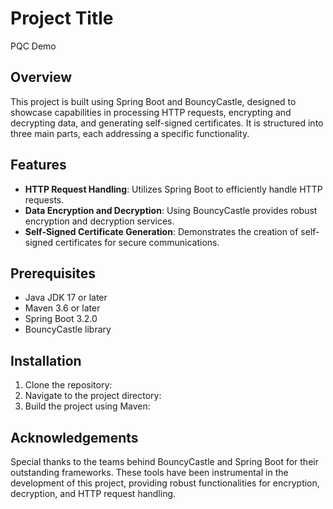 # Project Title
PQC Demo

## Overview
This project is built using Spring Boot and BouncyCastle, designed to showcase capabilities in processing HTTP requests, encrypting and decrypting data, and generating self-signed certificates. It is structured into three main parts, each addressing a specific functionality.

## Features
- **HTTP Request Handling**: Utilizes Spring Boot to efficiently handle HTTP requests.
- **Data Encryption and Decryption**: Using BouncyCastle provides robust encryption and decryption services.
- **Self-Signed Certificate Generation**: Demonstrates the creation of self-signed certificates for secure communications.

## Prerequisites
- Java JDK 17 or later
- Maven 3.6 or later
- Spring Boot 3.2.0
- BouncyCastle library

## Installation
1. Clone the repository:
2. Navigate to the project directory:
3. Build the project using Maven:
## Acknowledgements
Special thanks to the teams behind BouncyCastle and Spring Boot for their outstanding frameworks. These tools have been instrumental in the development of this project, providing robust functionalities for encryption, decryption, and HTTP request handling. 
